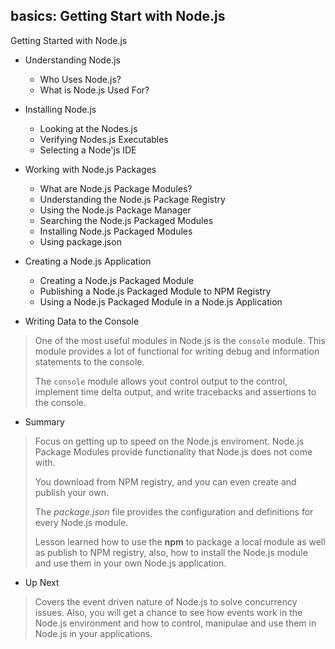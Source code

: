 ## basics: Getting Start with Node.js

Getting Started with Node.js 

- Understanding Node.js
  - Who Uses Node.js?
  - What is Node.js Used For?
	
- Installing Node.js
  - Looking at the Nodes.js
  - Verifying Nodes.js Executables
  - Selecting a Node'js IDE

- Working with Node.js Packages
  - What are Node.js Package Modules?
  - Understanding the Node.js Package Registry
  - Using the Node.js Package Manager
  - Searching the Node.js Packaged Modules
  - Installing Node.js Packaged Modules
  - Using package.json
	
- Creating a Node.js Application
  - Creating a Node.js Packaged Module
  - Publishing a Node.js Packaged Module to NPM Registry
  - Using a Node.js Packaged Module in a Node.js Application

- Writing Data to the Console
> One of the most useful modules in Node.js is the `console` module. This module
> provides a lot of functional for writing debug and information statements to the
> console.
>
> The `console` module allows yout control output to the control, implement time
> delta output, and write tracebacks and assertions to the console.

- Summary
> Focus on getting up to speed on the Node.js enviroment. Node.js Package Modules
> provide functionality that Node.js does not come with.
>
> You download from NPM registry, and you can even create and publish your own.
>
> The *package.json* file provides the configuration and definitions for every
> Node.js module.
>
> Lesson learned how to use the **npm** to package a local module as well as publish
> to NPM registry, also, how to install the Node.js module and use them in your own
> Node.js application.

- Up Next
> Covers the event driven nature of Node.js to solve concurrency issues. 
> Also, you will get a chance to see how events work in the Node.js environment and
> how to control, manipulae and use them in Node.js in your applications.

